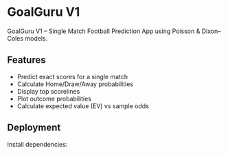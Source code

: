 # GoalGuru V1

GoalGuru V1 – Single Match Football Prediction App using Poisson & Dixon–Coles models.

## Features
- Predict exact scores for a single match
- Calculate Home/Draw/Away probabilities
- Display top scorelines
- Plot outcome probabilities
- Calculate expected value (EV) vs sample odds

## Deployment
Install dependencies:

